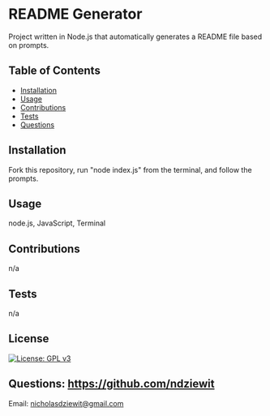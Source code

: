 # README Generator 
Project written in Node.js that automatically generates a README file based on prompts. 

## Table of Contents
* [Installation](#installation) 
* [Usage](#usage) 
* [Contributions](#contributions) 
* [Tests](#tests) 
* [Questions](#questions) 

## Installation
Fork this repository, run "node index.js" from the terminal, and follow the prompts.

## Usage
node.js, JavaScript, Terminal

## Contributions
n/a

## Tests
n/a

## License
[![License: GPL v3](https://img.shields.io/badge/License-GPLv3-blue.svg)](https://www.gnu.org/licenses/gpl-3.0)

## Questions: https://github.com/ndziewit
Email: nicholasdziewit@gmail.com
